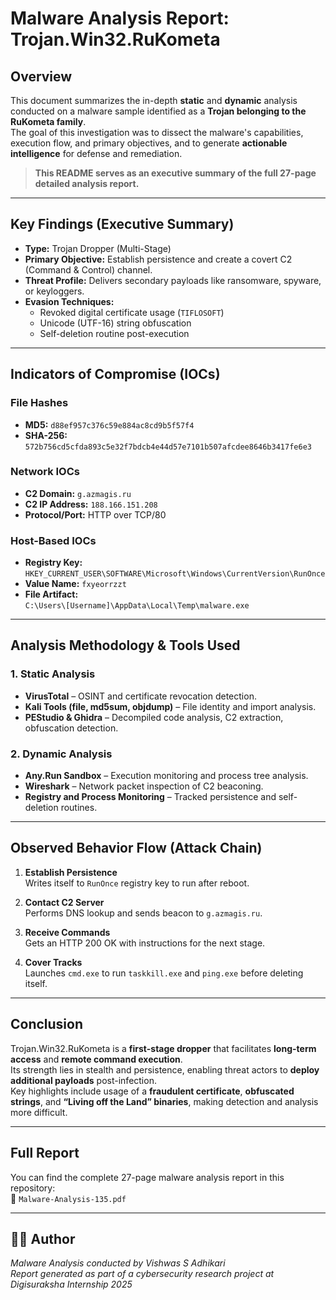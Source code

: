 #  Malware Analysis Report: Trojan.Win32.RuKometa

##  Overview

This document summarizes the in-depth **static** and **dynamic** analysis conducted on a malware sample identified as a **Trojan belonging to the RuKometa family**.  
The goal of this investigation was to dissect the malware's capabilities, execution flow, and primary objectives, and to generate **actionable intelligence** for defense and remediation.

>  **This README serves as an executive summary of the full 27-page detailed analysis report.**

---

##  Key Findings (Executive Summary)

- **Type:** Trojan Dropper (Multi-Stage)
- **Primary Objective:** Establish persistence and create a covert C2 (Command & Control) channel.
- **Threat Profile:** Delivers secondary payloads like ransomware, spyware, or keyloggers.
- **Evasion Techniques:**
  - Revoked digital certificate usage (`TIFLOSOFT`)
  - Unicode (UTF-16) string obfuscation
  - Self-deletion routine post-execution

---

##  Indicators of Compromise (IOCs)

###  File Hashes
- **MD5:** `d88ef957c376c59e884ac8cd9b5f57f4`
- **SHA-256:** `572b756cd5cfda893c5e32f7bdcb4e44d57e7101b507afcdee8646b3417fe6e3`

###  Network IOCs
- **C2 Domain:** `g.azmagis.ru`
- **C2 IP Address:** `188.166.151.208`
- **Protocol/Port:** HTTP over TCP/80

###  Host-Based IOCs
- **Registry Key:**  
  `HKEY_CURRENT_USER\SOFTWARE\Microsoft\Windows\CurrentVersion\RunOnce`
- **Value Name:** `fxyeorrzzt`
- **File Artifact:**  
  `C:\Users\[Username]\AppData\Local\Temp\malware.exe`

---

##  Analysis Methodology & Tools Used

### 1.  Static Analysis
- **VirusTotal** – OSINT and certificate revocation detection.
- **Kali Tools (file, md5sum, objdump)** – File identity and import analysis.
- **PEStudio & Ghidra** – Decompiled code analysis, C2 extraction, obfuscation detection.

### 2.  Dynamic Analysis
- **Any.Run Sandbox** – Execution monitoring and process tree analysis.
- **Wireshark** – Network packet inspection of C2 beaconing.
- **Registry and Process Monitoring** – Tracked persistence and self-deletion routines.

---

##  Observed Behavior Flow (Attack Chain)

1. **Establish Persistence**  
   Writes itself to `RunOnce` registry key to run after reboot.

2. **Contact C2 Server**  
   Performs DNS lookup and sends beacon to `g.azmagis.ru`.

3. **Receive Commands**  
   Gets an HTTP 200 OK with instructions for the next stage.

4. **Cover Tracks**  
   Launches `cmd.exe` to run `taskkill.exe` and `ping.exe` before deleting itself.

---

##  Conclusion

Trojan.Win32.RuKometa is a **first-stage dropper** that facilitates **long-term access** and **remote command execution**.  
Its strength lies in stealth and persistence, enabling threat actors to **deploy additional payloads** post-infection.  
Key highlights include usage of a **fraudulent certificate**, **obfuscated strings**, and **“Living off the Land” binaries**, making detection and analysis more difficult.

---

##  Full Report

You can find the complete 27-page malware analysis report in this repository:  
📄 `Malware-Analysis-135.pdf`

---

## 👨‍💻 Author

*Malware Analysis conducted by Vishwas S Adhikari*  
*Report generated as part of a cybersecurity research project at Digisuraksha Internship 2025*
